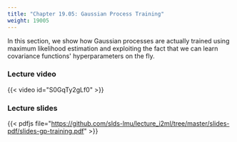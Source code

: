 ```yaml
---
title: "Chapter 19.05: Gaussian Process Training"
weight: 19005
---
```

In this section, we show how Gaussian processes are actually trained using maximum likelihood estimation and exploiting the fact that we can learn covariance functions' hyperparameters on the fly.

<!--more-->

### Lecture video

{{< video id="S0GqTy2gLf0" >}}

### Lecture slides

{{< pdfjs file="https://github.com/slds-lmu/lecture_i2ml/tree/master/slides-pdf/slides-gp-training.pdf" >}}
